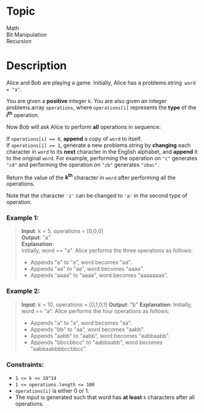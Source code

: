 # Topic
Math  
Bit Manipulation  
Recursion
# Description
Alice and Bob are playing a game. Initially, Alice has a problems.string` word = "a"`.  

You are given a **positive** integer `k`. You are also given an integer problems.array `operations`, where `operations[i]` represents the **type** of the **i<sup>th</sup>** operation.  

Now Bob will ask Alice to perform **all** operations in sequence:  

If `operations[i] == 0`, **append** a copy of `word` to itself.  
If `operations[i] == 1`, generate a new problems.string by **changing** each character in `word` to its **next** character in the English alphabet, and **append** it to the original `word`. For example, performing the operation on `"c"` generates `"cd"` and performing the operation on `"zb"` generates `"zbac"`.  

Return the value of the **k<sup>th</sup>** character in `word` after performing all the operations.  

Note that the character `'z'` can be changed to `'a'` in the second type of operation.  
### **Example 1:**

>**Input**: k = 5, operations = [0,0,0]  
**Output**: "a"  
**Explanation**:  
Initially, word == "a". Alice performs the three operations as follows:
>* Appends "a" to "a", word becomes "aa".
>* Appends "aa" to "aa", word becomes "aaaa".
>* Appends "aaaa" to "aaaa", word becomes "aaaaaaaa".

### Example 2:

>**Input**: k = 10, operations = [0,1,0,1]
**Output**: "b"
**Explanation**:
Initially, word == "a". Alice performs the four operations as follows:
>* Appends "a" to "a", word becomes "aa".
>* Appends "bb" to "aa", word becomes "aabb".
>* Appends "aabb" to "aabb", word becomes "aabbaabb".
>* Appends "bbccbbcc" to "aabbaabb", word becomes "aabbaabbbbccbbcc".

### Constraints:

* `1 <= k <= 10^14`
* `1 <= operations.length <= 100`
* `operations[i]` is either 0 or 1.
* The input is generated such that word has **at least** `k` characters after all operations.